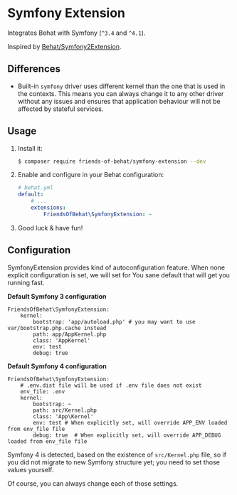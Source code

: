# Symfony Extension

Integrates Behat with Symfony (`^3.4` and `^4.1`).
 
Inspired by [Behat/Symfony2Extension](https://github.com/Behat/Symfony2Extension).

## Differences

 -  Built-in `symfony` driver uses different kernel than the one that is used in the contexts.
This means you can always change it to any other driver without any issues and 
ensures that application behaviour will not be affected by stateful services.

## Usage

1. Install it:

    ```bash
    $ composer require friends-of-behat/symfony-extension --dev
    ```

2. Enable and configure in your Behat configuration:

    ```yaml
    # behat.yml
    default:
        # ...
        extensions:
            FriendsOfBehat\SymfonyExtension: ~
    ```

3. Good luck & have fun!

    
## Configuration

SymfonyExtension provides kind of autoconfiguration feature.
When none explicit configuration is set, we will set for You sane default that will get you running fast.

**Default Symfony 3 configuration**

```
FriendsOfBehat\SymfonyExtension:
    kernel:
        bootstrap: 'app/autoload.php' # you may want to use var/bootstrap.php.cache instead
        path: app/AppKernel.php
        class: 'AppKernel'
        env: test
        debug: true
```

**Default Symfony 4 configuration**

```
FriendsOfBehat\SymfonyExtension:
    # .env.dist file will be used if .env file does not exist
    env_file: .env
    kernel:
        bootstrap: ~
        path: src/Kernel.php
        class: 'App\Kernel'
        env: test # When explicitly set, will override APP_ENV loaded from env_file file
        debug: true  # When explicitly set, will override APP_DEBUG loaded from env_file file
```

Symfony 4 is detected, based on the existence of `src/Kernel.php` file, so if you did not migrate to new Symfony structure yet; you need to set those values yourself.

Of course, you can always change each of those settings.
